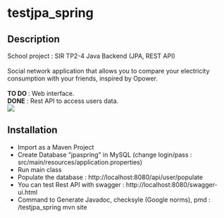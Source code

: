 # testjpa_spring
<h2>Description</h2>
School project : SIR TP2-4 Java Backend (JPA, REST API)<br><br>
Social network application that allows you to compare your electricity consumption with your friends, inspired by Opower.<br><br>
<b>TO DO </b>: Web interface.
<br><b>DONE</b> : Rest API to access users data.<br>
<img src="https://user-images.githubusercontent.com/31796081/36879851-fa103886-1dc5-11e8-8575-b6e5c164ed1f.png">
<h2>Installation</h2>
<ul>
<li>Import as a Maven Project</li>
<li>Create Database "jpaspring" in MySQL (change login/pass : src/main/resources/application.properties)</li>
<li>Run main class</li>
<li>Populate the database : http://localhost:8080/api/user/populate</li>
<li>You can test Rest API with swagger : http://localhost:8080/swagger-ui.html</li>
<li>Command to Generate Javadoc, checksyle (Google norms), pmd : <myworkspace>/testjpa_spring mvn site</li>
</ul>
